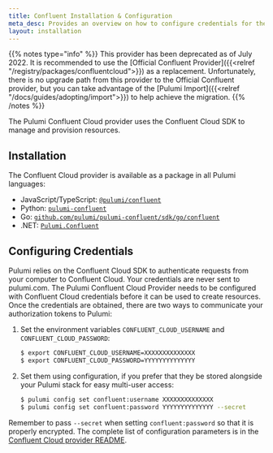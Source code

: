 ```yaml
---
title: Confluent Installation & Configuration
meta_desc: Provides an overview on how to configure credentials for the Pulumi Confluent Provider.
layout: installation
---
```


{{% notes type="info" %}}
This provider has been deprecated as of July 2022. It is recommended to use the [Official Confluent Provider]({{<relref "/registry/packages/confluentcloud">}}) as a replacement.
Unfortunately, there is no upgrade path from this provider to the Official Confluent provider, but you can take advantage of the [Pulumi Import]({{<relref "/docs/guides/adopting/import">}}) to help achieve the migration.
{{% /notes %}}

The Pulumi Confluent Cloud provider uses the Confluent Cloud SDK to manage and provision resources.

## Installation

The Confluent Cloud provider is available as a package in all Pulumi languages:

* JavaScript/TypeScript: [`@pulumi/confluent`](https://www.npmjs.com/package/@pulumi/confluent)
* Python: [`pulumi-confluent`](https://pypi.org/project/pulumi-confluent/)
* Go: [`github.com/pulumi/pulumi-confluent/sdk/go/confluent`](https://github.com/pulumi/pulumi-confluent)
* .NET: [`Pulumi.Confluent`](https://www.nuget.org/packages/Pulumi.Confluent)

## Configuring Credentials

Pulumi relies on the Confluent Cloud SDK to authenticate requests from your computer to Confluent Cloud. Your credentials are never sent
to pulumi.com. The Pulumi Confluent Cloud Provider needs to be configured with Confluent Cloud credentials
before it can be used to create resources. Once the credentials are obtained, there are two ways to communicate your authorization tokens to Pulumi:

1. Set the environment variables `CONFLUENT_CLOUD_USERNAME` and `CONFLUENT_CLOUD_PASSWORD`:

    ```bash
    $ export CONFLUENT_CLOUD_USERNAME=XXXXXXXXXXXXXX
    $ export CONFLUENT_CLOUD_PASSWORD=YYYYYYYYYYYYYY
    ```

2. Set them using configuration, if you prefer that they be stored alongside your Pulumi stack for easy multi-user access:

    ```bash
    $ pulumi config set confluent:username XXXXXXXXXXXXXX
    $ pulumi config set confluent:password YYYYYYYYYYYYYY --secret
    ```

Remember to pass `--secret` when setting `confluent:password` so that it is properly encrypted. The complete list of
configuration parameters is in the [Confluent Cloud provider README](https://github.com/pulumi/pulumi-confluent/blob/master/README.md).
